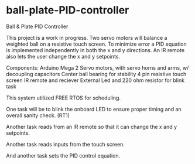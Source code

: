 # ball-plate-PID-controller
Ball &amp; Plate PID Controller

This project is a work in progress. Two servo motors will balance a weighted ball on a 
  resistive touch screen. To minimize error a PID equation is implemented independently in 
  both the x and y directions. An IR remote also lets the user change the x and y setpoints. 

Components: Arduino Mega
            2 Servo motors, with servo horns and arms, w/ decoupling capacitors
	    Center ball bearing for stability
            4 pin resistive touch screen
            IR remote and reciever
	    External Led and 220 ohm resistor for blink task
            
This system utilized FREE RTOS for scheduling. 

One task will be to blink the onboard LED to ensure proper timing and an overall sanity check. (RT1)

Another task reads from an IR remote so that it can change the x and y setpoints.

Another task reads inputs from the touch screen.

And another task sets the PID control equation.
